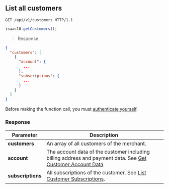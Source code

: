 ## List all customers

```http
GET /api/v1/customers HTTP/1.1
```

```javascript
isaac10.getCustomers();
```

> Response

```json
{
  "customers": [
    {
      "account": {
        ...
      },
      "subscriptions": {
        ...
      }
    }
  ]
}
```

<aside class="success">
Before making the function call, you must <a href="#merchant-authentication">authenticate yourself</a>.
</aside>

### Response

Parameter | Description
----------|------------
**customers** | An array of all customers of the merchant.
**account** | The account data of the customer including billing address and payment data. See [Get Customer Account Data](#get-customer-account-data).
**subscriptions** | All subscriptions of the customer. See [List Customer Subscriptions](#list-customer-subscriptions).
